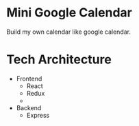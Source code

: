 # Mini Google Calendar
  Build my own calendar like google calendar.

# Tech Architecture
  - Frontend
    - React
    - Redux
    - 
  - Backend
    - Express